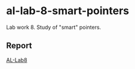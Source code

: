 # al-lab-8-smart-pointers
Lab work 8. Study of "smart" pointers.

## Report
[AL-Lab8](https://drive.google.com/file/d/1cpsB7aKHgmyVx7hBniTVfduENyCz6Wvh/view?usp=sharing)
